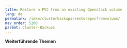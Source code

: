 ```yaml
---
title: Restore a PVC from an existing Openstack volume
lang: de
permalink: /imke/clusterbackups/restorepvcfromvolume/
nav_order: 5200
parent: Cluster-Backups
---
```

<!-- LTeX:  language=de-DE -->

**Weiterführende Themen**